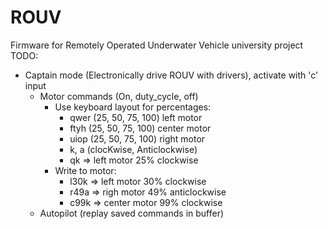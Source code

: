 # ROUV
Firmware for Remotely Operated Underwater Vehicle university project
TODO:
- Captain mode (Electronically drive ROUV with drivers), activate with 'c' input
    - Motor commands (On, duty_cycle, off)
        - Use keyboard layout for percentages:
            - qwer (25, 50, 75, 100) left motor
            - ftyh (25, 50, 75, 100) center motor
            - uiop (25, 50, 75, 100) right motor
            - k, a (clocKwise, Anticlockwise)
            - qk => left motor 25% clockwise
        - Write to motor: 
            - l30k => left motor 30% clockwise
            - r49a => righ motor 49% anticlockwise
            - c99k => center motor 99% clockwise
    - Autopilot (replay saved commands in buffer)
